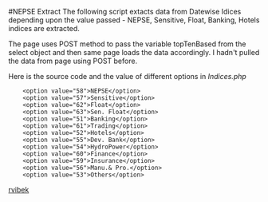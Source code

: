 #NEPSE Extract
The following script extacts data from Datewise Idices depending upon the value passed - NEPSE, Sensitive, Float, Banking, Hotels indices are extracted.

The page uses POST method to pass the variable topTenBased from the select object and then same page loads the data accordingly. I hadn't pulled the data from page using POST before.

Here is the source code and the value of different options in *Indices.php*
```
	<option value="58">NEPSE</option>
	<option value="57">Sensitive</option>
	<option value="62">Float</option>
	<option value="63">Sen. Float</option>
	<option value="51">Banking</option>
	<option value="61">Trading</option>
	<option value="52">Hotels</option>
	<option value="55">Dev. Bank</option>
	<option value="54">HydroPower</option>
	<option value="60">Finance</option>
	<option value="59">Insurance</option>
	<option value="56">Manu.& Pro.</option>
	<option value="53">Others</option>
```

[rvibek](http://rvibek.com.np/extract-nepse-data/)